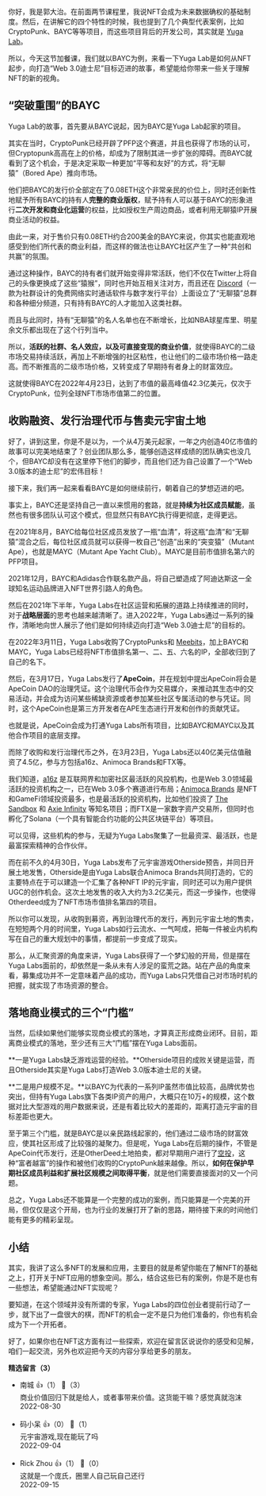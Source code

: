 你好，我是郭大治。在前面两节课程里，我说NFT会成为未来数据确权的基础制度。然后，在讲解它的四个特性的时候，我也提到了几个典型代表案例，比如CryptoPunk、BAYC等等项目，而这些项目背后的开发公司，其实就是 [Yuga Lab](https://www.yuga.com/)。

所以，今天这节加餐课，我们就以BAYC为例，来看一下Yuga Lab是如何从NFT起步，向打造“Web 3.0迪士尼”目标迈进的故事，希望能给你带来一些关于理解NFT的新的视角。

## “突破重围”的BAYC

Yuga Lab的故事，首先要从BAYC说起，因为BAYC是Yuga Lab起家的项目。

其实在当时，CryptoPunk已经开辟了PFP这个赛道，并且也获得了市场的认可，但Cryptopunk高高在上的价格，却成为了限制其进一步扩张的障碍。而BAYC就看到了这个机会，于是决定采取一种更加“平等和友好”的方式，将“无聊猿”（Bored Ape）推向市场。

他们把BAYC的发行价全部定在了0.08ETH这个非常亲民的价位上，同时还创新性地赋予所有BAYC的持有人**完整的商业版权**，赋予持有人可以基于BAYC的形象进行**二次开发和商业化运营**的权益，比如授权生产周边商品，或者利用无聊猿IP开展商业活动的权益。

由此一来，对于售价只有0.08ETH约合200美金的BAYC来说，你其实也能直观地感受到他们所代表的商业利益，而这样的做法也让BAYC社区产生了一种“共创和共赢”的氛围。

通过这种操作，BAYC的持有者们就开始变得非常活跃，他们不仅在Twitter上将自己的头像更换成了这些“猿猴”，同时也开始互相关注对方，而且还在 [Discord](https://discord.com/)（一款为社群设计的免费网络实时通话软件与数字发行平台）上面设立了“无聊猿”总群和各种细分频道，只有持有BAYC的人才能加入这类社群。

而且与此同时，持有“无聊猿”的名人名单也在不断增长，比如NBA球星库里、明星余文乐都出现在了这个行列当中。

所以，**活跃的社群、名人效应，以及可直接变现的商业价值**，就使得BAYC的二级市场交易持续活跃，再加上不断增强的社区粘性，也让他们的二级市场价格一路走高。而不断推高的二级市场价格，又转变成了早期持有者身上的财富效应。

这就使得BAYC在2022年4月23日，达到了市值的最高峰值42.3亿美元，仅次于CryptoPunk，位列全球NFT市场市值第二的位置。

## 收购融资、发行治理代币与售卖元宇宙土地

好了，讲到这里，你是不是以为，一个从4万美元起家，一年之内创造40亿市值的故事可以完美地结束了？创业团队那么多，能够创造这样成绩的团队确实也没几个，但BAYC却没有在这里停下他们的脚步，而且他们还为自己设置了一个“Web 3.0版本的迪士尼”的宏伟目标！

接下来，我们再一起来看看BAYC是如何继续前行，朝着自己的梦想迈进的吧。

事实上，BAYC还是坚持自己一直以来惯用的套路，就是**持续为社区成员赋能**，虽然也有很多团队认可这个模式，但显然只有BAYC执行得更彻底，走得更远。

在2021年8月，BAYC给每位社区成员发放了一瓶“血清”，将这瓶“血清”和“无聊猿”混合之后，每位社区成员就可以获得一枚自己“创造”出来的“突变猿”（Mutant Ape），也就是MAYC（Mutant Ape Yacht Club）。MAYC是目前市值排名第六的PFP项目。

2021年12月，BAYC和Adidas合作联名款产品，将自己塑造成了阿迪达斯这一全球知名运动品牌进入NFT世界引路人的角色。

然后在2021年下半年，Yuga Labs在社区运营和拓展的道路上持续推进的同时，对于**战略层面**的思考也越来越清晰了。进入2022年，Yuga Labs通过一系列的操作，清晰地向世人展示了他们是如何持续迈向打造“Web 3.0迪士尼”的目标的。

在2022年3月11日，Yuga Labs收购了CryptoPunks和 [Meebits](https://meebits.app/)，加上BAYC和MAYC，Yuga Labs已经将NFT市值排名第一、二、五、六名的IP，全部收归到了自己的名下。

然后，在3月17日，Yuga Labs发行了**ApeCoin**，并在规划中提出ApeCoin将会是ApeCoin DAO的治理凭证。这个治理代币会作为交易媒介，来推动其生态中的交易活动，并会成为访问某些稀缺资源或者参加某些社区专属活动的参与凭证。同时，这个ApeCoin也是第三方开发者在APE生态进行开发和创作的贡献凭证。

也就是说，ApeCoin会成为打通Yuga Labs所有项目，比如BAYC和MAYC以及其他合作项目的底层支撑。

而除了收购和发行治理代币之外，在3月23日，Yuga Labs还以40亿美元估值融资了4.5亿，参与方包括a16z、Animoca Brands和FTX等。

我们知道，[a16z](https://zh.wikipedia.org/zh-cn/Andreessen_Horowitz) 是互联网界和加密社区最活跃的风投机构，也是Web 3.0领域最活跃的投资机构之一，已在Web 3.0多个赛道进行布局；[Animoca Brands](https://www.animocabrands.com/) 是NFT和GameFi领域投资最多，也是最活跃的投资机构，比如他们投资了 [The Sandbox](https://www.animocabrands.com/the-sandbox-announces-multiple-hong-kong-partnerships-to-create-mega-city-in-the-metaverse) 和 [Axie Infinity](https://www.animocabrands.com/why-we-continue-to-invest-and-support-sky-mavis) 等知名项目；而FTX是一家数字资产交易所，但同时也孵化了Solana（一个具有智能合约功能的公共区块链平台）等项目。

可以见得，这些机构的参与，无疑为Yuga Labs聚集了一批最资深、最活跃，也是最富探索精神的合作伙伴。

而在前不久的4月30日，Yuga Labs发布了元宇宙游戏Otherside预告，并同日开展土地发售，Otherside是由Yuga Labs联合Animoca Brands共同打造的，它的主要特点在于可以建造一个汇集了各种NFT IP的元宇宙，同时还可以为用户提供UGC的创作机会。这次土地发售的收入大约为3.2亿美元，而这一步操作，也使得Otherdeed成为了NFT市场市值排名第四的项目。

所以你可以发现，从收购到募资，再到治理代币的发行，再到元宇宙土地的售卖，在短短两个月的时间里，Yuga Labs如行云流水、一气呵成，把每一件被业内机构写在自己的重大规划中的事情，都提前一步变成了现实。

那么，从汇聚资源的角度来讲，Yuga Labs获得了一个梦幻般的开局，但是摆在Yuga Labs面前的，却依然是一条从未有人涉足的蛮荒之路。站在产品的角度来看，募集成功并不一定意味着产品的成功，而Yuga Labs只凭借自己对市场时机的把握，就实现了市场资源的整合。

## 落地商业模式的三个“门槛”

当然，后续如果他们能够实现商业模式的落地，才算真正形成商业闭环。目前，距离商业模式的落地，至少还有三大“门槛”摆在Yuga Labs面前。

**一是Yuga Labs缺乏游戏运营的经验。**Otherside项目的成败关键是运营，而且Otherside其实是Yuga Labs打造Web 3.0版本迪士尼的关键。

**二是用户规模不足。**以BAYC为代表的一系列IP虽然市值比较高，品牌优势也突出，但持有Yuga Labs旗下各类IP资产的用户，大概只在10万+的规模，这个数据对比大型游戏的用户数据来说，还是有着比较大的差距的，距离打造元宇宙的目标差距也更大。

至于第三个门槛，就是BAYC是以亲民路线起家的，他们通过二级市场的财富效应，使其社区形成了比较强的凝聚力。但是呢，Yuga Labs在后期的操作，不管是ApeCoin代币发行，还是OtherDeed土地拍卖，都对早期用户进行了[空投](https://zh.wikipedia.org/zh-cn/%E7%A9%BA%E6%8A%95_%28%E5%8C%BA%E5%9D%97%E9%93%BE%29)，这种“富者越富”的操作和被他们收购的CryptoPunk越来越像。所以，**如何在保护早期社区成员利益和扩展社区规模之间取得平衡**，就是他们需要直接面对的又一个问题。

总之，Yuga Labs还不能算是一个完整的成功的案例，而只能算是一个完美的开局，但仅仅是这个开局，也为行业的发展打开了新的思路，期待接下来的时间他们能有更多的精彩呈现。

## 小结

其实，我讲了这么多NFT的发展和应用，主要目的就是希望你能在了解NFT的基础之上，打开关于NFT应用的想象空间。那么，结合这些已有的案例，你是不是也有一些想法，希望能通过NFT实现呢？

要知道，在这个领域并没有所谓的专家，Yuga Labs的四位创业者提前行动了一步，就下出了一盘很大的棋，而NFT的机会一定不是只为他们准备的，你也有机会成为下一个开拓者。

好了，如果你也在NFT这方面有过一些探索，欢迎在留言区说说你的感受和见解，咱们一起交流，另外也欢迎把今天的内容分享给更多的朋友。
<div><strong>精选留言（3）</strong></div><ul>
<li><span>南城</span> 👍（1） 💬（3）<div>商业价值回归下就是给人，或者事带来价值。这货能干嘛？感觉真就泡沫</div>2022-08-30</li><br/><li><span>码小呆</span> 👍（0） 💬（1）<div>元宇宙游戏,现在能玩了吗</div>2022-09-04</li><br/><li><span>Rick Zhou</span> 👍（1） 💬（0）<div>这就是一个庞氏，圈里人自己玩自己还行</div>2022-09-15</li><br/>
</ul>